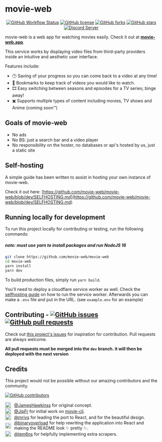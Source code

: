 <h1>movie-web</h1>

<p align="center">
<a href="https://github.com/movie-web/movie-web/actions"><img alt="GitHub Workflow Status" src="https://img.shields.io/github/actions/workflow/status/movie-web/movie-web/deploying.yml?branch=master&style=flat-square"></a>
<a href="https://github.com/movie-web/movie-web/blob/master/LICENSE.md"><img alt="GitHub license" src="https://img.shields.io/github/license/movie-web/movie-web?style=flat-square"></a>
<a href="https://github.com/movie-web/movie-web/network"><img alt="GitHub forks" src="https://img.shields.io/github/forks/movie-web/movie-web?style=flat-square"></a>
<a href="https://github.com/movie-web/movie-web/stargazers"><img alt="GitHub stars" src="https://img.shields.io/github/stars/movie-web/movie-web?style=flat-square"></a><br/>
<a href="https://discord.movie-web.app"><img src="https://discordapp.com/api/guilds/871713465100816424/widget.png?style=banner2" alt="Discord Server"></a>
</p>

movie-web is a web app for watching movies easily. Check it out at **[movie-web.app](https://movie-web.app)**.

This service works by displaying video files from third-party providers inside an intuitive and aesthetic user interface.

Features include:

- 🕑 Saving of your progress so you can come back to a video at any time!
- 🔖 Bookmarks to keep track of videos you would like to watch.
- 🎞️ Easy switching between seasons and episodes for a TV series; binge away!
- ✖️ Supports multiple types of content including movies, TV shows and Anime (coming soon™️)

## Goals of movie-web

- No ads
- No BS: just a search bar and a video player
- No responsibility on the hoster, no databases or api's hosted by us, just a static site

## Self-hosting

A simple guide has been written to assist in hosting your own instance of movie-web.

Check it out here: [https://github.com/movie-web/movie-web/blob/dev/SELFHOSTING.md](https://github.com/movie-web/movie-web/blob/dev/SELFHOSTING.md)

## Running locally for development

To run this project locally for contributing or testing, run the following commands:
<h5><b>note: must use yarn to install packages and run NodeJS 16</b></h5>

```bash
git clone https://github.com/movie-web/movie-web
cd movie-web
yarn install
yarn dev
```

To build production files, simply run `yarn build`.

You'll need to deploy a cloudflare service worker as well. Check the [selfhosting guide](https://github.com/movie-web/movie-web/blob/dev/SELFHOSTING.md) on how to run the service worker. Afterwards you can make a `.env` file and put in the URL. (see `example.env` for an example)

<h2>Contributing - <a href="https://github.com/movie-web/movie-web/issues"><img alt="GitHub issues" src="https://img.shields.io/github/issues/movie-web/movie-web?style=flat-square"></a>
<a href="https://github.com/movie-web/movie-web/pulls"><img alt="GitHub pull requests" src="https://img.shields.io/github/issues-pr/movie-web/movie-web?style=flat-square"></a></h2>

Check out [this project's issues](https://github.com/movie-web/movie-web/issues) for inspiration for contribution. Pull requests are always welcome.

**All pull requests must be merged into the `dev` branch. it will then be deployed with the next version**

## Credits

This project would not be possible without our amazing contributors and the community.

<a href="https://github.com/movie-web/movie-web/graphs/contributors"><img alt="GitHub contributors" src="https://img.shields.io/github/contributors/movie-web/movie-web?style=flat-square"></a>

<div style="display:flex;align-items:center;grid-gap:10px">
<img src="https://github.com/JamesHawkinss.png?size=20" width="20"><span><a href="https://github.com/JamesHawkinss">@JamesHawkinss</a> for original concept.</span>
</div>

<div style="display:flex;align-items:center;grid-gap:10px">
<img src="https://github.com/JipFr.png?size=20" width="20"><span><a href="https://github.com/JipFr">@JipFr</a> for initial work on <a href="https://github.com/JipFr/movie-cli">movie-cli</a>.</span>
</div>

<div style="display:flex;align-items:center;grid-gap:10px">
<img src="https://github.com/mrjvs.png?size=20" width="20"><span><a href="https://github.com/mrjvs">@mrjvs</a> for leading the port to React, and for the beautiful design.</span>
</div>

<div style="display:flex;align-items:center;grid-gap:10px">
<img src="https://github.com/binaryoverload.png?size=20" width="20"><span><a href="https://github.com/binaryoverload">@binaryoverload</a> for help rewriting the application into React and making the README look ✨ pretty ✨.</span>
</div>

<div style="display:flex;align-items:center;grid-gap:10px">
<img src="https://github.com/lem6ns.png?size=20" width="20"><span><a href="https://github.com/lem6ns">@lem6ns</a> for helpfully implementing extra scrapers.</span>
</div> 
